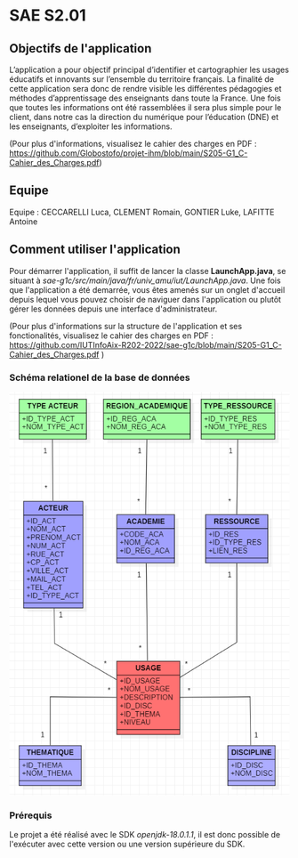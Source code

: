 # SAE S2.01
## Objectifs de l'application
L’application a pour objectif principal d’identifier et cartographier les usages éducatifs et 
innovants sur l’ensemble du territoire français.
La finalité de cette application sera donc de rendre visible les différentes pédagogies et 
méthodes d’apprentissage des enseignants dans toute la France. Une fois que toutes les 
informations ont été rassemblées il sera plus simple pour le client, dans notre cas la direction du 
numérique pour l’éducation (DNE) et les enseignants, d’exploiter les informations.

(Pour plus d'informations, visualisez le cahier des charges en PDF : https://github.com/Globostofo/projet-ihm/blob/main/S205-G1_C-Cahier_des_Charges.pdf)

## Equipe
Equipe : CECCARELLI Luca, CLEMENT Romain, GONTIER Luke, LAFITTE Antoine

## Comment utiliser l'application
Pour démarrer l'application, il suffit de lancer la classe **LaunchApp.java**, se situant à *sae-g1c/src/main/java/fr/univ_amu/iut/LaunchApp.java*.
Une fois que l'application a été demarrée, vous êtes amenés sur un onglet d'accueil depuis lequel vous pouvez choisir de naviguer dans l'application ou plutôt gérer les données depuis une interface d'administrateur.

(Pour plus d'informations sur la structure de l'application et ses fonctionalités, visualisez le cahier des charges en PDF : https://github.com/IUTInfoAix-R202-2022/sae-g1c/blob/main/S205-G1_C-Cahier_des_Charges.pdf )

### Schéma relationel de la base de données
![alt text](https://github.com/Globostofo/projet-ihm/blob/main/schema_relationel_BD.png?raw=true)

### Prérequis
Le projet a été réalisé avec le SDK *openjdk-18.0.1.1*, il est donc possible de l'exécuter avec cette version ou une version supérieure du SDK.
